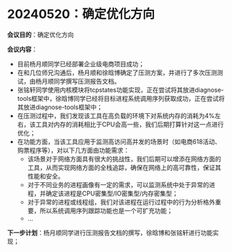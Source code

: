 # 20240520：确定优化方向
**会议目的**：确定优化方向

**会议内容**：
* 目前杨月顺同学已经部署企业级电商项目成功；
* 在和几位师兄沟通后，杨月顺和徐晗博确定了压测方案，并进行了多次压测测试，由杨月顺同学撰写压测报告文档。
* 张铭轩同学使用内核模块将tcpstates功能实现，正在尝试将其放进diagnose-tools框架中，徐晗博同学已经将目标进程系统调用序列获取成功，正在尝试将其放进diagnose-tools框架中；
* 在压测过程中，我们发现该工具在高负载的环境下对系统内存的消耗为4%左右，该工具对内存的消耗相比于CPU会高一些，我们后期打算针对这一点进行优化；
* 在功能方面，当该工具应用于监测高访问高并发的场景时（如电商618活动、购票程序等），对以下几方面由功能需求：
  * 该场景对于网络方面具有很大的挑战性，我们后期可以增添在网络方面的工具，从而实现网络方面的全栈追踪，确保在网络上的高可靠性，保证其性能和安全。
  * 对于不同业务的进程画像有一定的需求，可以监测系统中处于异常的进程，并确定该进程是CPU密集型/IO密集型/内存密集型；
  * 对于异常的进程或线程组，我们对该进程在运行过程中的行为分析格外重要，所以系统调用序列跟踪功能也是一个可扩充功能；
  * ...

**下一步计划**：杨月顺同学进行压测报告文档的撰写，徐晗博和张铭轩进行功能实现；
